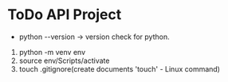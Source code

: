 # ToDo API Project

- python --version -> version check for python.

1. python -m venv env
2. source env/Scripts/activate
3. touch .gitignore(create documents 'touch' - Linux command)
